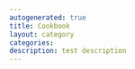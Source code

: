 ```yaml
---
autogenerated: true
title: Cookbook
layout: category
categories: 
description: test description
---
```


